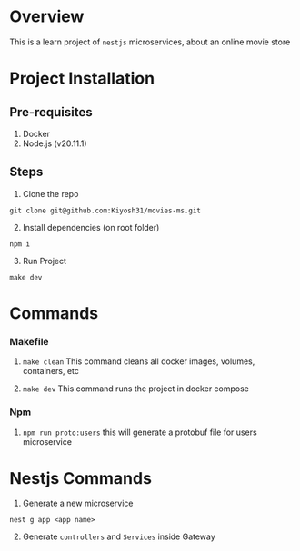 # Overview

This is a learn project of `nestjs` microservices, about an online movie store

# Project Installation

## Pre-requisites

1. Docker
2. Node.js (v20.11.1)

## Steps

1. Clone the repo

```console
git clone git@github.com:Kiyosh31/movies-ms.git
```

2. Install dependencies (on root folder)

```console
npm i
```

3. Run Project

```
make dev
```

# Commands

### Makefile

1. `make clean` This command cleans all docker images, volumes, containers, etc

2. `make dev` This command runs the project in docker compose

### Npm

1. `npm run proto:users` this will generate a protobuf file for users microservice

# Nestjs Commands

1. Generate a new microservice

```console
nest g app <app name>
```

2. Generate `controllers` and `Services` inside Gateway

```console

```
